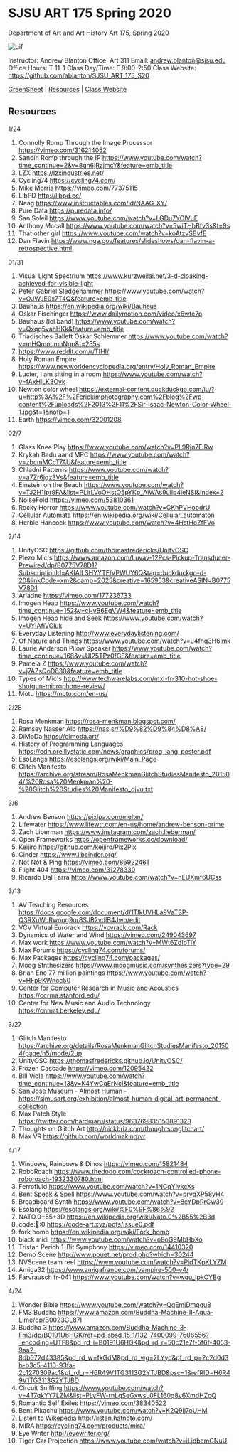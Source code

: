 **SJSU ART 175 Spring 2020**
======================
Department of Art and Art History
Art 175, Spring 2020

![gif](https://i.imgur.com/pS5lIDd.gif)

Instructor: Andrew Blanton
Office: Art 311
Email: andrew.blanton@sjsu.edu
Office Hours: T 11-1
Class Day/Time: F 9:00-2:50
Class Website: https://github.com/ablanton/SJSU_ART_175_S20

[GreenSheet](https://github.com/ablanton/SJSU_ART_175_S20/blob/master/GREENSHEET.md)
| [Resources](https://github.com/ablanton/SJSU_ART_175_S20/blob/master/RESOURCES.md)
| [Class Website](https://github.com/ablanton/SJSU_ART_175_S20)

Resources
---------
1/24
1. Connolly Romp Through the Image Processor https://vimeo.com/316214052
2. Sandin Romp through the IP https://www.youtube.com/watch?time_continue=2&v=8qh6jRzjmcY&feature=emb_title
3. LZX https://lzxindustries.net/
4. Cycling74 https://cycling74.com/
5. Mike Morris https://vimeo.com/77375115
6. LibPD http://libpd.cc/
7. Naag https://www.instructables.com/id/NAAG-XY/
8. Pure Data https://puredata.info/
9. San Soleil https://www.youtube.com/watch?v=LGDu7YOlVuE
10. Anthony Mccall https://www.youtube.com/watch?v=5wiTHbBfy3s&t=9s
11. That other girl https://www.youtube.com/watch?v=koAtzvSBvfE
12. Dan Flavin https://www.nga.gov/features/slideshows/dan-flavin-a-retrospective.html

01/31
1. Visual Light Spectrium https://www.kurzweilai.net/3-d-cloaking-achieved-for-visible-light
2. Peter Gabriel Sledgehammer https://www.youtube.com/watch?v=OJWJE0x7T4Q&feature=emb_title
3. Bauhaus https://en.wikipedia.org/wiki/Bauhaus
4. Oskar Fischinger https://www.dailymotion.com/video/x6wte7p
5. Bauhaus (lol band) https://www.youtube.com/watch?v=Qxqq5vahHKk&feature=emb_title
6. Triadisches Ballett Oskar Schlemmer https://www.youtube.com/watch?v=mHQmnumnNgo&t=255s
7. https://www.reddit.com/r/TIHI/
8. Holy Roman Empire https://www.newworldencyclopedia.org/entry/Holy_Roman_Empire
9. Lucier, I am sitting in a room https://www.youtube.com/watch?v=fAxHlLK3Oyk
10. Newton color wheel https://external-content.duckduckgo.com/iu/?u=http%3A%2F%2Ferickimphotography.com%2Fblog%2Fwp-content%2Fuploads%2F2013%2F11%2FSir-Isaac-Newton-Color-Wheel-1.jpg&f=1&nofb=1
11. Earth https://vimeo.com/32001208

02/7
1. Glass Knee Play https://www.youtube.com/watch?v=PL9Rjn7EiRw
2. Krykah Badu aand MPC https://www.youtube.com/watch?v=zbcmMCcT7AU&feature=emb_title
3. Chladni Patterns https://www.youtube.com/watch?v=a7Zr6jqz3Vs&feature=emb_title
4. Einstein on the Beach https://www.youtube.com/watch?v=TJ2H1Ipr9FA&list=PLirLVoOHstO5pYKp_AiWAs9ullp4ieNSl&index=2
5. NoiseFold https://vimeo.com/53810361
6. Rocky Horror https://www.youtube.com/watch?v=GKhPVHoodrU
7. Cellular Automata https://en.wikipedia.org/wiki/Cellular_automaton
8. Herbie Hancock https://www.youtube.com/watch?v=4HstHoZfFVo

2/14
1. UnityOSC https://github.com/thomasfredericks/UnityOSC
2. Piezo Mic's https://www.amazon.com/Luvay-12Pcs-Pickup-Transducer-Prewired/dp/B0775V78D1?SubscriptionId=AKIAILSHYYTFIVPWUY6Q&tag=duckduckgo-d-20&linkCode=xm2&camp=2025&creative=165953&creativeASIN=B0775V78D1
3. Ariadne https://vimeo.com/177236733
4. Imogen Heap https://www.youtube.com/watch?time_continue=152&v=ci-yB6EgVW4&feature=emb_title
5. Imogen Heap hide and Seek https://www.youtube.com/watch?v=UYIAfiVGluk
6. Everyday Listening http://www.everydaylistening.com/
7. Of Nature and Things https://www.youtube.com/watch?v=u4fhq3H6imk
8. Laurie Anderson Pilow Speaker https://www.youtube.com/watch?time_continue=168&v=Ul25TPz0fGE&feature=emb_title
9. Pamela Z https://www.youtube.com/watch?v=j7AZsQoD630&feature=emb_title
10. Types of Mic's http://www.techwarelabs.com/mxl-fr-310-hot-shoe-shotgun-microphone-review/
11. Motu https://motu.com/en-us/

2/28
1. Rosa Menkman https://rosa-menkman.blogspot.com/
2. Ramsey Nasser Alb https://nas.sr/%D9%82%D9%84%D8%A8/
3. DiMoDa https://dimoda.art/
4. History of Programming Languages https://cdn.oreillystatic.com/news/graphics/prog_lang_poster.pdf
5. EsoLangs https://esolangs.org/wiki/Main_Page
6. Glitch Manifesto https://archive.org/stream/RosaMenkmanGlitchStudiesManifesto_201504/%20Rosa%20Menkman%20-%20Glitch%20Studies%20Manifesto_djvu.txt

3/6
1. Andrew Benson https://pixlpa.com/melter/
2. Lifewater  https://www.lifewtr.com/en-us/home/andrew-benson-prime
3. Zach Liberman https://www.instagram.com/zach.lieberman/
4. Open Frameworks https://openframeworks.cc/download/
5. Keijiro https://github.com/keijiro/Pix2Pix
6. Cinder https://www.libcinder.org/
7. Not Not & Ping https://vimeo.com/86922461
8. Flight 404 https://vimeo.com/31278330
9. Ricardo Dal Farra https://www.youtube.com/watch?v=nEUXmf6UCss

3/13
1. AV Teaching Resources https://docs.google.com/document/d/1TIkUVHLa9VaTSP-Q3RXuWcRwoog9or8SJB2vdlB4Jwo/edit
2. VCV Virtual Eurorack https://vcvrack.com/Rack
3. Dynamics of Water and Wind https://vimeo.com/249043697
4. Max work https://www.youtube.com/watch?v=MWt6ZdIbTlY
5. Max Forums https://cycling74.com/forums/
6. Max Packages https://cycling74.com/packages/
7. Moog Stnthesizers https://www.moogmusic.com/synthesizers?type=29
8. Brian Eno 77 million paintings https://www.youtube.com/watch?v=HFp9KWncc50
9. Center for Computer Research in Music and Acoustics https://ccrma.stanford.edu/
10. Center for New Music and Audio Technology https://cnmat.berkeley.edu/

3/27
1. Glitch Manifesto https://archive.org/details/RosaMenkmanGlitchStudiesManifesto_201504/page/n5/mode/2up
2. UnityOSC https://thomasfredericks.github.io/UnityOSC/
3. Frozen Cascade https://vimeo.com/12095422
4. Bill Viola https://www.youtube.com/watch?time_continue=13&v=K4YwCqErNcI&feature=emb_title
5. San Jose Museum - Almost Human - https://sjmusart.org/exhibition/almost-human-digital-art-permanent-collection
6. Max Patch Style https://twitter.com/hardmaru/status/963769835153891328
7. Thoughts on Glitch Art http://nickbriz.com/thoughtsonglitchart/
8. Max VR https://github.com/worldmaking/vr

4/17
1. Windows, Rainbows & Dinos https://vimeo.com/15821484
2. RoboRoach https://www.thedodo.com/cockroach-controlled-phone-roboroach-1932330780.html
3. Ferrofluid https://www.youtube.com/watch?v=1NCqYlvkcXs
4. Bent Speak & Spell https://www.youtube.com/watch?v=prvqXP58yH4
5. Breadboard Synth https://www.youtube.com/watch?v=8cYDpRrCw30
5. Esolang https://esolangs.org/wiki/%F0%9F%86%92
6. NATO.0+55+3D https://en.wikipedia.org/wiki/Nato.0%2B55%2B3d
7. code::art::0 https://code-art.xyz/pdfs/issue0.pdf
8. fork bomb https://en.wikipedia.org/wiki/Fork_bomb
9. black midi https://www.youtube.com/watch?v=o8oG9MbHbXo
10. Tristan Perich 1-Bit Symphony https://vimeo.com/14410320
11. Demo Scene http://www.pouet.net/prod.php?which=30244
12. NVScene team reel https://www.youtube.com/watch?v=PidTKpKLYZM
13. Amiga32 https://www.amigafrance.com/vampire-500-v4/
14. Farvrausch fr-041 https://www.youtube.com/watch?v=wqu_IpkOYBg

4/24
1. Wonder Bible https://www.youtube.com/watch?v=QqEmjDmgqu8
2. FM3 Buddha https://www.amazon.com/Buddha-Machine-II-Aqua-Lime/dp/B0023GL87I
3. Buddha 3 https://www.amazon.com/Buddha-Machine-3-Fm3/dp/B0191U6HGK/ref=pd_sbsd_15_1/132-7400099-7606556?_encoding=UTF8&pd_rd_i=B0191U6HGK&pd_rd_r=50c21e7f-5f6f-4053-9aa2-8db572d43385&pd_rd_w=fkGdM&pd_rd_wg=2LYyd&pf_rd_p=2c2d0d3b-b3c5-4110-93fa-2c1270309ac1&pf_rd_r=H6R49V1TG3113G2YTJBD&psc=1&refRID=H6R49V1TG3113G2YTJBD
4. Circuit Sniffing https://www.youtube.com/watch?v=4T7qkYY7LZM&list=PLyFW-rnLqSeGxwsL0FL160g8y6XmdHZcQ
5. Romantic Self Exiles https://vimeo.com/38340522
6. Bent Pikachu https://www.youtube.com/watch?v=K2Q9Ij7oUHM
7. Listen to Wikepedia http://listen.hatnote.com/
8. MIRA https://cycling74.com/products/mira/
9. Eye Writer http://eyewriter.org/
10. Tiger Car Projection https://www.youtube.com/watch?v=iLjdbemGNuU
